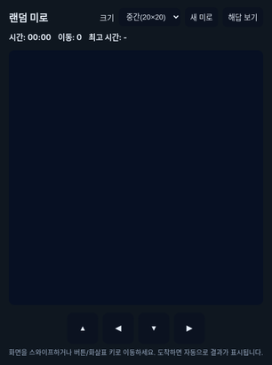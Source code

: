 
<!DOCTYPE html>
<html lang="ko">
<head>
<meta charset="utf-8" />
<meta name="viewport" content="width=device-width,initial-scale=1,maximum-scale=1,user-scalable=no" />
<title>랜덤 미로</title>
<style>
  :root{--bg:#0f1720;--panel:#0b1220;--accent:#ffd166;--text:#e6eef8}
  html,body{height:100%;margin:0;background:var(--bg);color:var(--text);font-family:Inter,system-ui,Segoe UI,Roboto,'Noto Sans',sans-serif;display:flex;align-items:center;justify-content:center;padding:12px}
  .wrap{width:100%;max-width:720px}
  header{display:flex;justify-content:space-between;align-items:center;margin-bottom:8px;gap:8px}
  h1{font-size:18px;margin:0}
  .controls{display:flex;gap:8px;flex-wrap:wrap;align-items:center}
  button,select{padding:8px 10px;border-radius:8px;border:0;background:var(--panel);color:var(--text);cursor:pointer}
  #hud{display:flex;gap:12px;align-items:center;margin:8px 0;font-weight:700}
  canvas{display:block;width:100%;height:auto;background:#071023;border-radius:10px;touch-action:none}
  .footer{display:flex;gap:8px;justify-content:center;margin-top:8px;flex-wrap:wrap}
  .dirBtn{width:56px;height:56px;border-radius:10px;background:#0b1220;border:0;color:var(--text);font-weight:700}
  .note{font-size:12px;color:#9fb0c8;text-align:center;margin-top:6px}
  @media(max-width:420px){ .dirBtn{width:48px;height:48px} }
</style>
</head>
<body>
<div class="wrap" role="application" aria-label="랜덤 미로 게임">
  <header>
    <h1>랜덤 미로</h1>
    <div class="controls">
      <label for="size">크기</label>
      <select id="size">
        <option value="10">작음(10×10)</option>
        <option value="20" selected>중간(20×20)</option>
        <option value="30">큼(30×30)</option>
      </select>
      <button id="newBtn">새 미로</button>
      <button id="solveBtn">해답 보기</button>
    </div>
  </header>

  <div id="hud">
    <div>시간: <span id="time">00:00</span></div>
    <div>이동: <span id="moves">0</span></div>
    <div>최고 시간: <span id="best">-</span></div>
  </div>

  <canvas id="c" width="600" height="600" role="img" aria-label="미로"></canvas>

  <div class="footer" aria-hidden="false">
    <button id="up" class="dirBtn">▲</button>
    <div style="display:flex;gap:8px">
      <button id="left" class="dirBtn">◀</button>
      <button id="down" class="dirBtn">▼</button>
      <button id="right" class="dirBtn">▶</button>
    </div>
  </div>

  <div class="note">화면을 스와이프하거나 버튼/화살표 키로 이동하세요. 도착하면 자동으로 결과가 표시됩니다.</div>
</div>

<script>
(() => {
  // ==== 설정 ====
  const canvas = document.getElementById('c');
  const ctx = canvas.getContext('2d', { alpha: false });
  const timeEl = document.getElementById('time');
  const movesEl = document.getElementById('moves');
  const bestEl = document.getElementById('best');
  const newBtn = document.getElementById('newBtn');
  const solveBtn = document.getElementById('solveBtn');
  const sizeSel = document.getElementById('size');
  const upBtn = document.getElementById('up'), downBtn = document.getElementById('down'), leftBtn = document.getElementById('left'), rightBtn = document.getElementById('right');

  // state
  let cols = parseInt(sizeSel.value), rows = cols;
  let cellSize = 20;
  let grid = []; // each cell: walls bitmask N=1,E=2,S=4,W=8, visited flag separate
  let visited = [];
  let stack = [];
  let player = {cx:0, cy:0}; // cell coordinates
  let goal = {cx: cols-1, cy: rows-1};
  let moves = 0;
  let timer = null, startTs = 0, elapsed = 0, running = false;
  let bestKey = 'maze_best_' + cols + 'x' + rows;
  let solving = false, solvePath = [];
  let swipeStart = null;

  // Directions convenience
  const DIRS = [
    {dx:0,dy:-1, bit:1, opp:4}, // N
    {dx:1,dy:0,  bit:2, opp:8}, // E
    {dx:0,dy:1,  bit:4, opp:1}, // S
    {dx:-1,dy:0, bit:8, opp:2}  // W
  ];

  // Responsive canvas fit
  function fitCanvas(){
    const maxW = Math.min(window.innerWidth - 28, 720);
    canvas.style.width = maxW + 'px';
    canvas.style.height = (maxW) + 'px';
    // internal resolution fixed for crispness:
    canvas.width = 600; canvas.height = 600;
    draw();
  }
  window.addEventListener('resize', fitCanvas);
  fitCanvas();

  // ==== 미로 생성: recursive backtracker ====
  function initGrid(c, r){
    cols = c; rows = r;
    grid = new Array(cols*rows).fill(0);
    visited = new Array(cols*rows).fill(false);
    stack = [];
    player = {cx:0, cy:0};
    goal = {cx: cols-1, cy: rows-1};
    moves = 0;
    updateHUD();
    solving = false; solvePath = [];
  }

  function idx(x,y){ return y*cols + x; }

  function neighbors(x,y){
    const list = [];
    for(const d of DIRS){
      const nx = x + d.dx, ny = y + d.dy;
      if(nx>=0 && nx<cols && ny>=0 && ny<rows && !visited[idx(nx,ny)]){
        list.push({x:nx,y:ny,dir:d});
      }
    }
    return list;
  }

  function carveMaze(){
    // start at 0,0
    visited.fill(false);
    grid.fill(0);
    const sx = 0, sy = 0;
    visited[idx(sx,sy)]=true;
    stack = [{x:sx,y:sy}];
    while(stack.length){
      const cur = stack[stack.length-1];
      const nbors = neighbors(cur.x,cur.y);
      if(nbors.length===0){
        stack.pop();
      } else {
        const choice = nbors[Math.floor(Math.random()*nbors.length)];
        // remove wall between cur and choice
        const cx = cur.x, cy = cur.y;
        const nx = choice.x, ny = choice.y;
        // find dir
        for(const d of DIRS){
          if(cx + d.dx === nx && cy + d.dy === ny){
            grid[idx(cx,cy)] |= d.bit;
            grid[idx(nx,ny)] |= d.opp;
            break;
          }
        }
        visited[idx(nx,ny)] = true;
        stack.push({x:nx,y:ny});
      }
    }
  }

  // ==== Drawing ====
  function draw(){
    const W = canvas.width, H = canvas.height;
    ctx.fillStyle = '#071023'; ctx.fillRect(0,0,W,H);

    // compute cell size based on cols/rows
    cellSize = Math.min(W/cols, H/rows);
    const marginX = (W - cellSize*cols)/2;
    const marginY = (H - cellSize*rows)/2;

    // background
    ctx.fillStyle = '#0b1722';
    ctx.fillRect(marginX, marginY, cellSize*cols, cellSize*rows);

    // walls
    ctx.strokeStyle = '#dbeafe';
    ctx.lineWidth = Math.max(1, cellSize*0.06);
    for(let y=0;y<rows;y++){
      for(let x=0;x<cols;x++){
        const cell = grid[idx(x,y)];
        const px = marginX + x*cellSize, py = marginY + y*cellSize;
        // North
        if(!(cell & 1)){
          ctx.beginPath(); ctx.moveTo(px,py); ctx.lineTo(px+cellSize,py); ctx.stroke();
        }
        // East
        if(!(cell & 2)){
          ctx.beginPath(); ctx.moveTo(px+cellSize,py); ctx.lineTo(px+cellSize,py+cellSize); ctx.stroke();
        }
        // South
        if(!(cell & 4)){
          ctx.beginPath(); ctx.moveTo(px,py+cellSize); ctx.lineTo(px+cellSize,py+cellSize); ctx.stroke();
        }
        // West
        if(!(cell & 8)){
          ctx.beginPath(); ctx.moveTo(px,py); ctx.lineTo(px,py+cellSize); ctx.stroke();
        }
      }
    }

    // highlight start and goal
    const drawCell = (cx,cy,fill)=> {
      const px = marginX + cx*cellSize, py = marginY + cy*cellSize;
      ctx.fillStyle = fill;
      ctx.fillRect(px + cellSize*0.08, py + cellSize*0.08, cellSize*0.84, cellSize*0.84);
    };
    drawCell(0,0,'#084e74'); // start
    drawCell(goal.cx, goal.cy, '#1b7a2f'); // goal

    // if solving, draw path
    if(solving && solvePath.length){
      ctx.strokeStyle = 'rgba(255, 209, 102, 0.9)';
      ctx.lineWidth = Math.max(2, cellSize*0.08);
      ctx.beginPath();
      for(let i=0;i<solvePath.length;i++){
        const p = solvePath[i];
        const cx = marginX + (p.x + 0.5)*cellSize;
        const cy = marginY + (p.y + 0.5)*cellSize;
        if(i===0) ctx.moveTo(cx,cy); else ctx.lineTo(cx,cy);
      }
      ctx.stroke();
    }

    // player
    const px = marginX + (player.cx + 0.5)*cellSize;
    const py = marginY + (player.cy + 0.5)*cellSize;
    ctx.beginPath();
    ctx.fillStyle = '#ffcf66';
    ctx.arc(px, py, cellSize*0.28, 0, Math.PI*2);
    ctx.fill();
    // face dot
    ctx.fillStyle = '#08233a';
    ctx.beginPath();
    ctx.arc(px, py, Math.max(1, cellSize*0.07), 0, Math.PI*2);
    ctx.fill();
  }

  // ==== Movement ====
  function canMoveTo(cx,cy,dirIndex){
    if(cx<0||cx>=cols||cy<0||cy>=rows) return false;
    const cell = grid[idx(cx,cy)];
    const d = DIRS[dirIndex];
    return !!(cell & d.bit);
  }

  function tryMove(dirIndex){
    if(solving) return; // block input while showing solution
    const d = DIRS[dirIndex];
    const curCell = grid[idx(player.cx, player.cy)];
    if(!(curCell & d.bit)) return; // wall present
    player.cx += d.dx; player.cy += d.dy;
    moves++;
    updateHUD();
    draw();
    checkGoal();
  }

  function checkGoal(){
    if(player.cx === goal.cx && player.cy === goal.cy){
      // stop timer and show result
      stopTimer();
      setTimeout(()=> {
        alert(`완료! 시간: ${formatTime(elapsed)}\n이동수: ${moves}`);
        // save best (by time)
        const key = 'maze_best_time_' + cols + 'x' + rows;
        const prev = Number(localStorage.getItem(key) || 0);
        if(prev === 0 || elapsed < prev){
          localStorage.setItem(key, Math.floor(elapsed));
        }
        updateBest();
      }, 80);
    }
  }

  // ==== Timer / HUD ====
  function startTimer(){
    if(running) return;
    running = true;
    startTs = performance.now() - elapsed;
    tick();
  }
  function tick(ts){
    if(!running) return;
    elapsed = performance.now() - startTs;
    timeEl.textContent = formatTime(elapsed);
    requestAnimationFrame(tick);
  }
  function stopTimer(){
    running = false;
  }
  function resetTimer(){
    stopTimer();
    elapsed = 0;
    timeEl.textContent = formatTime(0);
  }
  function updateHUD(){
    movesEl.textContent = moves;
    timeEl.textContent = formatTime(elapsed);
    updateBest();
  }
  function updateBest(){
    const key = 'maze_best_time_' + cols + 'x' + rows;
    const val = Number(localStorage.getItem(key) || 0);
    bestEl.textContent = val ? formatTime(val) : '-';
  }
  function formatTime(ms){
    const s = Math.floor(ms/1000);
    const mm = Math.floor(s/60).toString().padStart(2,'0');
    const ss = (s%60).toString().padStart(2,'0');
    return `${mm}:${ss}`;
  }

  // ==== Solver (BFS shortest path) ====
  function solveMaze(){
    solving = true;
    // BFS from player to goal
    const q = [];
    const prev = new Array(cols*rows).fill(-1);
    const start = idx(player.cx, player.cy);
    q.push(start);
    const seen = new Array(cols*rows).fill(false);
    seen[start] = true;
    let found = false;
    while(q.length){
      const cur = q.shift();
      const cx = cur % cols, cy = Math.floor(cur / cols);
      if(cx === goal.cx && cy === goal.cy){ found = true; break; }
      const cell = grid[cur];
      for(let di=0; di<DIRS.length; di++){
        const d = DIRS[di];
        if(!(cell & d.bit)) continue;
        const nx = cx + d.dx, ny = cy + d.dy;
        const idn = idx(nx,ny);
        if(!seen[idn]){
          seen[idn] = true;
          prev[idn] = cur;
          q.push(idn);
        }
      }
    }
    if(!found){ solving = false; alert('경로 없음'); return; }
    // reconstruct
    const path = [];
    let curId = idx(goal.cx, goal.cy);
    while(curId !== -1 && curId !== start){
      path.push({x: curId % cols, y: Math.floor(curId/cols)});
      curId = prev[curId];
    }
    path.push({x: player.cx, y: player.cy});
    path.reverse();
    solvePath = path;
    // animate path with short interval
    let i = 0;
    const anim = setInterval(()=>{
      if(i >= path.length){ clearInterval(anim); solving = false; draw(); return; }
      player.cx = path[i].x; player.cy = path[i].y;
      i++;
      draw();
    }, Math.max(30, 500 / Math.sqrt(cols*rows)));
  }

  // ==== Input: keyboard, buttons, swipe ====
  document.addEventListener('keydown', (e)=>{
    if(e.key === 'ArrowUp') { startTimer(); tryMove(0); }
    else if(e.key === 'ArrowRight') { startTimer(); tryMove(1); }
    else if(e.key === 'ArrowDown') { startTimer(); tryMove(2); }
    else if(e.key === 'ArrowLeft') { startTimer(); tryMove(3); }
  });

  upBtn.addEventListener('click', ()=>{ startTimer(); tryMove(0); });
  rightBtn.addEventListener('click', ()=>{ startTimer(); tryMove(1); });
  downBtn.addEventListener('click', ()=>{ startTimer(); tryMove(2); });
  leftBtn.addEventListener('click', ()=>{ startTimer(); tryMove(3); });

  // simple swipe detection
  canvas.addEventListener('touchstart', (e)=>{
    const t = e.touches[0]; swipeStart = {x: t.clientX, y: t.clientY, t: performance.now() };
  }, {passive:true});
  canvas.addEventListener('touchend', (e)=>{
    if(!swipeStart) return;
    const t = e.changedTouches[0];
    const dx = t.clientX - swipeStart.x, dy = t.clientY - swipeStart.y;
    const dt = performance.now() - swipeStart.t;
    swipeStart = null;
    if(Math.hypot(dx,dy) < 20) return; // tap ignore
    // prioritize dominant axis
    if(Math.abs(dx) > Math.abs(dy)){
      if(dx > 0){ startTimer(); tryMove(1); } else { startTimer(); tryMove(3); }
    } else {
      if(dy > 0){ startTimer(); tryMove(2); } else { startTimer(); tryMove(0); }
    }
  }, {passive:true});

  // also support click/tap on canvas for directional relative movement
  canvas.addEventListener('click', (e)=>{
    const rect = canvas.getBoundingClientRect();
    const cx = e.clientX - rect.left, cy = e.clientY - rect.top;
    // determine which quadrant relative to player cell center
    const W = canvas.width, H = canvas.height;
    cellSize = Math.min(W/cols, H/rows);
    const marginX = (W - cellSize*cols)/2;
    const marginY = (H - cellSize*rows)/2;
    const px = marginX + (player.cx + 0.5)*cellSize;
    const py = marginY + (player.cy + 0.5)*cellSize;
    const dx = cx - px, dy = cy - py;
    if(Math.abs(dx) > Math.abs(dy)){
      if(dx > 0) { startTimer(); tryMove(1); } else { startTimer(); tryMove(3); }
    } else {
      if(dy > 0) { startTimer(); tryMove(2); } else { startTimer(); tryMove(0); }
    }
  });

  // ==== Controls: New maze / size / solve ====
  newBtn.addEventListener('click', ()=>{
    cols = parseInt(sizeSel.value); rows = cols;
    initGrid(cols, rows);
    carveMaze();
    resetTimer();
    updateHUD();
    draw();
    bestKey = 'maze_best_time_' + cols + 'x' + rows;
  });
  solveBtn.addEventListener('click', ()=>{
    if(!solving) solveMaze();
  });

  sizeSel.addEventListener('change', ()=>{
    // update best key preview
    const newCols = parseInt(sizeSel.value);
    const key = 'maze_best_time_' + newCols + 'x' + newCols;
    const val = Number(localStorage.getItem(key) || 0);
    bestEl.textContent = val ? formatTime(val) : '-';
  });

  // ==== Initialization ====
  function startNew(){
    cols = parseInt(sizeSel.value); rows = cols;
    initGrid(cols, rows);
    carveMaze();
    resetTimer();
    moves = 0;
    running = false;
    elapsed = 0;
    updateHUD();
    draw();
    updateBest();
  }

  // initial boot
  startNew();
  fitCanvas();

  // expose for debug if needed
  window._maze = { grid, cols, rows, player };
})();
</script>
</body>
</html>
